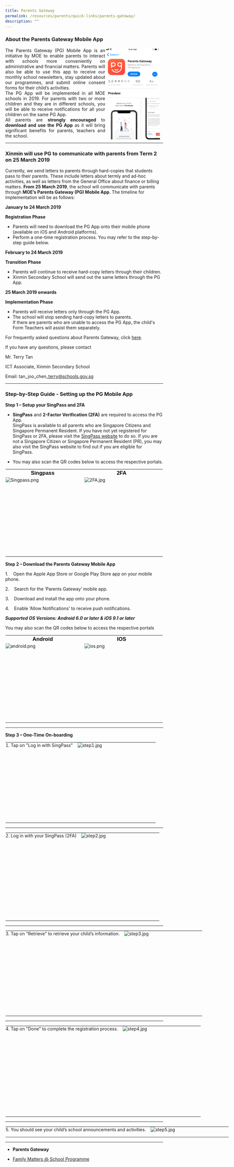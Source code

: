 ```yaml
---
title: Parents Gateway
permalink: /resources/parents/quick-links/parents-gateway/
description: ""
---
```

### About the Parents Gateway Mobile App

<p style="float:right; margin: 0 10px 0px 0">
<img style="width:175px" alt="Principal" src="/images/pg1.png"></p>
<p style="text-align:justify">
The Parents Gateway (PG) Mobile App is an initiative by MOE to enable parents to interact with schools more conveniently on administrative and financial matters. Parents will also be able to use this app to receive our monthly school newsletters, stay updated about our programmes, and submit online consent forms for their child’s activities.<br>The PG App will be implemented in all MOE schools in 2019. For parents with two or more children and they are in different schools, you will be able to receive notifications for all your children on the same PG App. <br>All parents are <strong>strongly encouraged</strong> to 
<strong>download and use the PG App</strong> as it will bring significant benefits for parents, teachers and the school.</p>

-----

### Xinmin will use PG to communicate with parents from Term 2 on 25 March 2019

Currently, we send letters to parents through hard-copies that students pass to their parents. These include letters about termly and ad-hoc activities, as well as letters from the General Office about finance or billing matters.&nbsp;**From 25 March 2019**, the school will communicate with parents through&nbsp;**MOE’s Parents Gateway (PG) Mobile App**. The timeline for implementation will be as follows:

  

**January to 24 March 2019**

**Registration Phase**

*   Parents will need to download the PG App onto their mobile phone (available on iOS and Android platforms).
*   Perform a one-time registration process. You may refer to the step-by-step guide below.

  

**February to 24 March 2019**

**Transition Phase**

*   Parents will continue to receive hard-copy letters through their children.
*   Xinmin Secondary School will send out the same letters through the PG App.

  

**25 March 2019 onwards**

**Implementation Phase**

*   Parents will receive letters only through the PG App.
*   The school will stop sending hard-copy letters to parents.  
    If there are parents who are unable to access the PG App, the child's Form Teachers will assist them separately.

  

For frequently asked questions about Parents Gateway, click&nbsp;[here](https://xinminsec-moe-edu-sg-admin.cwp.sg/qql/slot/u505/2021/Resources/Parents/Parents%20Gateway/Parents%20Gateway%20FAQs%20for%20Parents%20for%20Website.pdf).

  

If you have any questions, please contact

Mr. Terry Tan

ICT Associate, Xinmin Secondary School

Email: tan\_joo\_chen\_terry@schools.gov.sg

  

* * *

  

### Step-by-Step Guide - Setting up the PG Mobile App

  

**Step 1 – Setup your SingPass and 2FA**

*   **SingPass**&nbsp;and&nbsp;**2-Factor Verification (2FA)**&nbsp;are required to access the PG App.  
    SingPass is available to all parents who are Singapore Citizens and Singapore Permanent Resident. If you have not yet registered for SingPass or 2FA, please visit the&nbsp;[SingPass website](https://www.singpass.gov.sg/main)&nbsp;to do so. If you are not a Singapore Citizen or Singapore Permanent Resident (PR), you may also visit the SingPass website to find out if you are eligible for SingPass.

  

*   You may also scan the QR codes below to access the respective portals.

  

<table style="margin: auto; outline: 0px; padding: 0px; border-collapse: collapse; clear: both; border: 1px solid transparent; table-layout: fixed;" class="ive_eobj_center ives_tab_kosong"><tbody style="margin: 0px; outline: 0px; padding: 0px;"><tr style="margin: 0px; outline: 0px; padding: 0px;"><td style="margin: 0px; outline: 0px; padding: 0px 15px 15px 0px; vertical-align: top;"><div style="margin: 0px; outline: 0px; padding: 0px; line-height: 24.99px; color: rgb(0, 0, 0); font-family: Helvetica, sans-serif; font-size: 17px; font-weight: 400; text-align: center;"><span style="margin: 0px; outline: 0px; padding: 0px; background-color: initial;"><b style="margin: 0px; outline: 0px; padding: 0px;">Singpass</b></span></div><img style="margin: auto; outline: 0px; padding: 0px; border: none; max-width: 100%; clear: both; display: block; width: 237px; height: 237px;" class="ive_eobj_center" alt="Singpass.png" src="https://xinminsec-moe-edu-sg-admin.cwp.sg/qql/slot/u505/2021/Resources/Parents/Parents%20Gateway/Singpass.png"></td><td style="margin: 0px; outline: 0px; padding: 0px 15px 15px 0px; vertical-align: top;"><div style="margin: 0px; outline: 0px; padding: 0px; line-height: 24.99px; color: rgb(0, 0, 0); font-family: Helvetica, sans-serif; font-size: 17px; font-weight: 400; text-align: center;"><span style="margin: 0px; outline: 0px; padding: 0px; background-color: initial;"><b style="margin: 0px; outline: 0px; padding: 0px;">2FA</b></span></div><img style="margin: auto; outline: 0px; padding: 0px; border: none; max-width: 100%; clear: both; display: block; width: 237px; height: 237px;" class="ive_eobj_center" alt="2FA.jpg" src="https://xinminsec-moe-edu-sg-admin.cwp.sg/qql/slot/u505/2021/Resources/Parents/Parents%20Gateway/2FA.jpg"></td></tr></tbody></table>

  

**Step 2 – Download the Parents Gateway Mobile App**

1.&nbsp;&nbsp; &nbsp;Open the Apple App Store or Google Play Store app on your mobile phone.

2.&nbsp;&nbsp; &nbsp;Search for the ‘Parents Gateway’ mobile app.

3.&nbsp;&nbsp; &nbsp;Download and install the app onto your phone.

4.&nbsp;&nbsp; &nbsp;Enable ‘Allow Notifications’ to receive push notifications.

**_Supported OS Versions: Android 6.0 or later &amp; iOS 9.1 or later_**

  

You may also scan the QR codes below to access the respective portals

  

<table style="margin: auto; outline: 0px; padding: 0px; border-collapse: collapse; clear: both; border: 1px solid transparent; table-layout: fixed;" class="ives_tab_kosong ive_eobj_center"><tbody style="margin: 0px; outline: 0px; padding: 0px;"><tr style="margin: 0px; outline: 0px; padding: 0px;"><td style="margin: 0px; outline: 0px; padding: 0px 15px 15px 0px; vertical-align: top;"><div style="margin: 0px; outline: 0px; padding: 0px; line-height: 24.99px; color: rgb(0, 0, 0); font-family: Helvetica, sans-serif; font-size: 17px; font-weight: 400; text-align: center;"><span style="margin: 0px; outline: 0px; padding: 0px; background-color: initial;"><b style="margin: 0px; outline: 0px; padding: 0px;">Android</b></span></div><img style="margin: auto; outline: 0px; padding: 0px; border: none; max-width: 100%; clear: both; display: block; width: 237px; height: 237px;" class="ive_eobj_center" alt="android.png" src="https://xinminsec-moe-edu-sg-admin.cwp.sg/qql/slot/u505/2021/Resources/Parents/Parents%20Gateway/android.png"></td><td style="margin: 0px; outline: 0px; padding: 0px 15px 15px 0px; vertical-align: top;"><div style="margin: 0px; outline: 0px; padding: 0px; line-height: 24.99px; color: rgb(0, 0, 0); font-family: Helvetica, sans-serif; font-size: 17px; font-weight: 400; text-align: center;"><span style="margin: 0px; outline: 0px; padding: 0px; background-color: initial;"><b style="margin: 0px; outline: 0px; padding: 0px;">IOS</b></span></div><img style="margin: auto; outline: 0px; padding: 0px; border: none; max-width: 100%; clear: both; display: block; width: 237px; height: 237px;" class="ive_eobj_center" alt="ios.png" src="https://xinminsec-moe-edu-sg-admin.cwp.sg/qql/slot/u505/2021/Resources/Parents/Parents%20Gateway/ios.png"></td></tr></tbody></table>

* * *

  

**Step 3 – One-Time On-boarding**

  

<table style="margin: auto; outline: 0px; padding: 0px; border-collapse: collapse; clear: both; border: 1px solid transparent; table-layout: fixed; width: 840px;" class="ive_eobj_center ives_tab_kosong"><tbody style="margin: 0px; outline: 0px; padding: 0px;"><tr style="margin: 0px; outline: 0px; padding: 0px;"><td style="margin: 0px; outline: 0px; padding: 0px 15px 15px 0px; vertical-align: top;">1. Tap on "Log in with SingPass"</td><td style="margin: 0px; outline: 0px; padding: 0px 15px 15px 0px; vertical-align: top;" width="234px"><img style="margin: 0px 10px 0px 0px; outline: 0px; padding: 0px; border: none; max-width: 100%; float: left; width: 133px; height: 240px;" class="ive_eobj_left" alt="step1.jpg" src="https://xinminsec-moe-edu-sg-admin.cwp.sg/qql/slot/u505/2021/Resources/Parents/Parents%20Gateway/step1.jpg"></td></tr></tbody></table>

* * *

  

<table style="margin: auto; outline: 0px; padding: 0px; border-collapse: collapse; clear: both; border: 1px solid transparent; table-layout: fixed; width: 840px;" class="ive_eobj_center ives_tab_kosong"><tbody style="margin: 0px; outline: 0px; padding: 0px;"><tr style="margin: 0px; outline: 0px; padding: 0px;"><td style="margin: 0px; outline: 0px; padding: 0px 15px 15px 0px; vertical-align: top;">2. Log in with your SingPass (2FA)</td><td style="margin: 0px; outline: 0px; padding: 0px 15px 15px 0px; vertical-align: top;" width="234px"><img style="margin: 0px 10px 0px 0px; outline: 0px; padding: 0px; border: none; max-width: 100%; float: left; width: 133px; height: 264px;" class="ive_eobj_left" alt="step2.jpg" src="https://xinminsec-moe-edu-sg-admin.cwp.sg/qql/slot/u505/2021/Resources/Parents/Parents%20Gateway/step2.jpg"></td></tr></tbody></table>

* * *

  

<table style="margin: auto; outline: 0px; padding: 0px; border-collapse: collapse; clear: both; border: 1px solid transparent; table-layout: fixed; width: 840px;" class="ive_eobj_center ives_tab_kosong"><tbody style="margin: 0px; outline: 0px; padding: 0px;"><tr style="margin: 0px; outline: 0px; padding: 0px;"><td style="margin: 0px; outline: 0px; padding: 0px 15px 15px 0px; vertical-align: top;">3. Tap on "Retrieve" to retrieve your child’s information.</td><td style="margin: 0px; outline: 0px; padding: 0px 15px 15px 0px; vertical-align: top;" width="234px"><img style="margin: 0px 10px 0px 0px; outline: 0px; padding: 0px; border: none; max-width: 100%; float: left; width: 133px; height: 255px;" class="ive_eobj_left" alt="step3.jpg" src="https://xinminsec-moe-edu-sg-admin.cwp.sg/qql/slot/u505/2021/Resources/Parents/Parents%20Gateway/step3.jpg"></td></tr></tbody></table>

* * *

  

<table style="margin: auto; outline: 0px; padding: 0px; border-collapse: collapse; clear: both; border: 1px solid transparent; table-layout: fixed; width: 840px;" class="ive_eobj_center ives_tab_kosong"><tbody style="margin: 0px; outline: 0px; padding: 0px;"><tr style="margin: 0px; outline: 0px; padding: 0px;"><td style="margin: 0px; outline: 0px; padding: 0px 15px 15px 0px; vertical-align: top;">4. Tap on "Done" to complete the registration process.</td><td style="margin: 0px; outline: 0px; padding: 0px 15px 15px 0px; vertical-align: top;" width="234px"><img style="margin: 0px 10px 0px 0px; outline: 0px; padding: 0px; border: none; max-width: 100%; float: left; width: 133px; height: 273px;" class="ive_eobj_left" alt="step4.jpg" src="https://xinminsec-moe-edu-sg-admin.cwp.sg/qql/slot/u505/2021/Resources/Parents/Parents%20Gateway/step4.jpg"></td></tr></tbody></table>

* * *

  

<table style="margin: auto; outline: 0px; padding: 0px; border-collapse: collapse; clear: both; border: 1px solid transparent; table-layout: fixed; width: 840px;" class="ive_eobj_center ives_tab_kosong"><tbody style="margin: 0px; outline: 0px; padding: 0px;"><tr style="margin: 0px; outline: 0px; padding: 0px;"><td style="margin: 0px; outline: 0px; padding: 0px 15px 15px 0px; vertical-align: top;">5. You should see your child’s school announcements and activities.</td><td style="margin: 0px; outline: 0px; padding: 0px 15px 15px 0px; vertical-align: top;" width="234px"><img style="margin: 0px 10px 0px 0px; outline: 0px; padding: 0px; border: none; max-width: 100%; float: left;" class="ive_eobj_left" alt="step5.jpg" src="https://xinminsec-moe-edu-sg-admin.cwp.sg/qql/slot/u505/2021/Resources/Parents/Parents%20Gateway/step5.jpg"></td></tr></tbody></table>

* * *

  
  

*   **Parents Gateway**
    
*   [Family Matters @ School Programme](https://xinminsec-moe-edu-sg-admin.cwp.sg/resources/parents/quick-links/family-matters-at-school-programme)